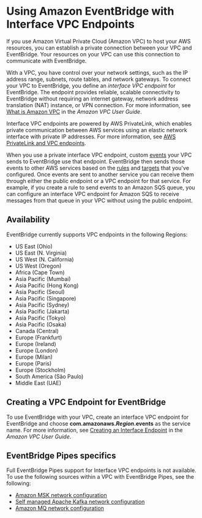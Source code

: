 # Using Amazon EventBridge with Interface VPC Endpoints<a name="eb-related-service-vpc"></a>

If you use Amazon Virtual Private Cloud \(Amazon VPC\) to host your AWS resources, you can establish a private connection between your VPC and EventBridge\. Your resources on your VPC can use this connection to communicate with EventBridge\.

With a VPC, you have control over your network settings, such as the IP address range, subnets, route tables, and network gateways\. To connect your VPC to EventBridge, you define an *interface VPC endpoint* for EventBridge\. The endpoint provides reliable, scalable connectivity to EventBridge without requiring an internet gateway, network address translation \(NAT\) instance, or VPN connection\. For more information, see [What is Amazon VPC](https://docs.aws.amazon.com/vpc/latest/userguide/) in the *Amazon VPC User Guide*\.

Interface VPC endpoints are powered by AWS PrivateLink, which enables private communication between AWS services using an elastic network interface with private IP addresses\. For more information, see [AWS PrivateLink and VPC endpoints](https://docs.aws.amazon.com/vpc/latest/userguide/endpoint-services-overview.html)\.

When you use a private interface VPC endpoint, custom [events](eb-events.md) your VPC sends to EventBridge use that endpoint\. EventBridge then sends those events to other AWS services based on the [rules](eb-rules.md) and [targets](eb-targets.md) that you've configured\. Once events are sent to another service you can receive them through either the public endpoint or a VPC endpoint for that service\. For example, if you create a rule to send events to an Amazon SQS queue, you can configure an interface VPC endpoint for Amazon SQS to receive messages from that queue in your VPC without using the public endpoint\. 

## Availability<a name="eb-interface-VPC-availability"></a>

EventBridge currently supports VPC endpoints in the following Regions:
+ US East \(Ohio\)
+ US East \(N\. Virginia\)
+ US West \(N\. California\)
+ US West \(Oregon\)
+ Africa \(Cape Town\)
+ Asia Pacific \(Mumbai\)
+ Asia Pacific \(Hong Kong\)
+ Asia Pacific \(Seoul\)
+ Asia Pacific \(Singapore\)
+ Asia Pacific \(Sydney\)
+ Asia Pacific \(Jakarta\)
+ Asia Pacific \(Tokyo\)
+ Asia Pacific \(Osaka\)
+ Canada \(Central\)
+ Europe \(Frankfurt\)
+ Europe \(Ireland\)
+ Europe \(London\)
+ Europe \(Milan\)
+ Europe \(Paris\)
+ Europe \(Stockholm\)
+ South America \(São Paulo\)
+ Middle East \(UAE\)

## Creating a VPC Endpoint for EventBridge<a name="eb-create-VPC-endpoint"></a>

To use EventBridge with your VPC, create an interface VPC endpoint for EventBridge and choose **com\.amazonaws\.*Region*\.events** as the service name\. For more information, see [Creating an Interface Endpoint](https://docs.aws.amazon.com/vpc/latest/userguide/vpce-interface.html#create-interface-endpoint.html) in the *Amazon VPC User Guide*\.

## EventBridge Pipes specifics<a name="eb-pipes-vpc-diff"></a>

Full EventBridge Pipes support for Interface VPC endpoints is not available\. To use the following sources within a VPC with EventBridge Pipes, see the following:
+ [Amazon MSK network configuration](eb-pipes-msk.md#pipes-msk-vpc-config)
+ [Self managed Apache Kafka network configuration](eb-pipes-kafka.md#pipes-kafka-vpc-config)
+ [Amazon MQ network configuration](eb-pipes-mq.md#pipes-mq-vpc-config)